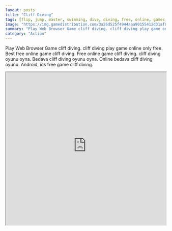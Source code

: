 ```yaml
---
layout: posts
title: "Cliff Diving"
tags: [flip, jump, master, swimming, dive, diving, free, online, games, oyna, game, free, games, play, play, games]
image: "https://img.gamedistribution.com/3a26d525f4944aaa90155412d31af8b0-512x512.jpeg"
summary: "Play Web Browser Game cliff diving. cliff diving play game online only free. Best free online game cliff diving. Free online game cliff diving. cliff diving oyunu oyna. Bedava cliff diving oyunu oyna. Online bedava cliff diving oyunu. Android, ios free game cliff diving."
category: "Action"
---
```


Play Web Browser Game cliff diving. cliff diving play game online only free. Best free online game cliff diving. Free online game cliff diving. cliff diving oyunu oyna. Bedava cliff diving oyunu oyna. Online bedava cliff diving oyunu. Android, ios free game cliff diving.

<iframe width="100%" height="480px;" src="https://html5.gamedistribution.com/3a26d525f4944aaa90155412d31af8b0/"></iframe>